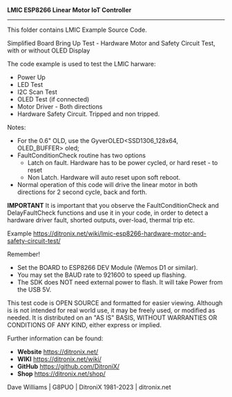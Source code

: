 **LMIC ESP8266 Linear Motor IoT Controller**

------------

This folder contains LMIC Example Source Code.

Simplified Board Bring Up Test - Hardware Motor and Safety Circuit Test, with or without OLED Display 

The code example is used to test the LMIC harware:

- Power Up
- LED Test
- I2C Scan Test
- OLED Test (if connected)
- Motor Driver - Both directions
- Hardware Safety Circuit.  Tripped and non tripped.

Notes:

- For the 0.6" OLD, use the GyverOLED<SSD1306_128x64, OLED_BUFFER> oled;
- FaultConditionCheck routine has two options
	- Latch on fault.  Hardware has to be power cycled, or hard reset - to reset
	- Non Latch. Hardware will auto reset upon soft reboot.
- Normal operation of this code will drive the linear motor in both directions for 2 second cycle, back and forth.


**IMPORTANT**
It is important that you observe the FaultConditionCheck and DelayFaultCheck functions and use it in your code, in order to detect a hardware driver fault, shorted outputs, over-load, thermal trip etc.

Example
https://ditronix.net/wiki/lmic-esp8266-hardware-motor-and-safety-circuit-test/



  Remember!
  - Set the BOARD to ESP8266 DEV Module (Wemos D1 or similar).
  - You may set the BAUD rate to 921600 to speed up flashing.
  - The SDK does NOT need external power to flash.  It will take Power from the USB 5V.
  
  This test code is OPEN SOURCE and formatted for easier viewing.  Although is is not intended for real world use, it may be freely used, or modified as needed.
  It is distributed on an "AS IS" BASIS, WITHOUT WARRANTIES OR CONDITIONS OF ANY KIND, either express or implied.


Further information can be found:

- **Website** https://ditronix.net/
- **WIKI**  https://ditronix.net/wiki/
- **GitHub**  https://github.com/DitroniX/
- **Shop**  https://ditronix.net/shop/

Dave Williams | G8PUO | DitroniX 1981-2023 | ditronix.net
